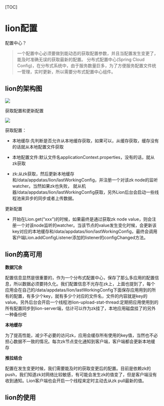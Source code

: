 [TOC]

# lion配置

配置中心？
> 一个配置中心必须要做到能动态的获取配置参数，并且当配置发生变更了，能及时准确无误的获取最新的配置。
> 分布式配置中心(Spring Cloud Config)，在分布式系统中，由于服务数量巨多，为了方便服务配置文件统一管理，实时更新，所以需要分布式配置中心组件。



## lion的架构图
![](https://xiaoboblog-bucket.oss-cn-hangzhou.aliyuncs.com/blog/20231030225942.png)


获取配置和更新配置

![](https://xiaoboblog-bucket.oss-cn-hangzhou.aliyuncs.com/blog/20231030231654.png)

获取配置：
- 本地缓存:先判断是否允许从本地缓存获取，如果可以，从缓存获取，缓存没有的话就从本地配置文件获取

- 本地配置文件:默认文件名applicationContext.properties，没有的话，就从zk获取

- zk:从zk获取，然后更新本地缓存和/data/appdatas/lion/lastWorkingConfig，并注册一个对该zk node的监听watcher。当然如果zk也失败， 就从机器/data/appdatas/lion/lastWorkingConfig获取，另外Lion后台会启动一些线程池来异步的同步或者上传数据。

更新配置
- 开始在Lion.get(“xxx”)的时候，如果最终是通过获取zk node value，则会注册一个对该node监听的watcher。当该节点的value发生变化时候，会更新该key对应的本地缓存和/data/appdatas/lion/lastWorkingConfig，最终会调用客户端Lion.addConfigListener添加的listener的configChanged方法。


## lion的高可用

**数据冗余**

配置信息显然是很重要的，作为一个分布式配置中心，保存了那么多应用的配置信息，所以数据必须要持久化。我们配置信息不光存在zk上，上面也提到了，每个应用会在自己的/data/appdatas/lion/lastWorkingConfig下面保存应用用到的所有的配置，有多少个key，就有多少个对应的文件名，文件的内容就是key的value。另外后台会开启一个线程池lion-upload-stat-thread:定期把应用使用到的所有配置同步到lion-server端，估计可以作为zk挂了，本地应用磁盘挂了的另外一种备份吧

**本地缓存**

为了提高性能，减少不必要的访问zk，应用会缓存所有使用的key值，当然也不必担心数据不一致的情况。每次zk节点变化通知到客户端，客户端都会更新本地缓存

**推拉结合**

配置在发生变更时候，我们需要能及时的获取变更后的配置。目前是依赖zk的push，我们知道zk对网络比较敏感，有可能会发生zk的值变了，但是客户端没有收到通知。Lion客户端也会开启一个线程来定时主动去从zk pull最新的值。


## lion的使用





